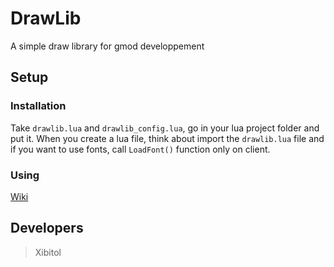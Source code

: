 # DrawLib
A simple draw library for gmod developpement

## Setup
### Installation
Take `drawlib.lua` and `drawlib_config.lua`, go in your lua project folder and put it. When you create a lua file, think about import the `drawlib.lua` file and if you want to use fonts, call `LoadFont()` function only on client.
### Using
[Wiki](https://github.com/Xibitol/DrawLib/wiki)

## Developers
> Xibitol